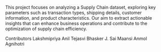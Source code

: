 This project focuses on analyzing a Supply Chain dataset, exploring key parameters such as transaction types, shipping details, customer information, and product characteristics. Our aim to extract actionable insights that can enhance business operations and contribute to the optimization of supply chain efficiency.

Contributors
Lakshmipriya Anil
Tejasvi Bhasker
J. Sai Maansi
Anmol Agnihotri
